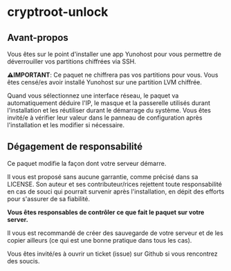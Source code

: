 # cryptroot-unlock

## Avant-propos

Vous êtes sur le point d'installer une app Yunohost pour vous permettre
de déverrouiller vos partitions chiffrées via SSH.

**⚠️IMPORTANT**: Ce paquet ne chiffrera pas vos partitions pour vous.
Vous êtes censé/es avoir installé Yunohost sur une partition LVM chiffrée.

Quand vous sélectionnez une interface réseau, le paquet va automatiquement
déduire l'IP, le masque et la passerelle utilisés durant l'installation et
les réutiliser durant le démarrage du système. Vous êtes invité/e à vérifier
leur valeur dans le panneau de configuration après l'installation et les modifier
si nécessaire.

## Dégagement de responsabilité

Ce paquet modifie la façon dont votre serveur démarre.

Il vous est proposé sans aucune garrantie, comme précisé dans sa LICENSE.
Son auteur et ses contributeur/rices rejettent toute responsabilité en cas de souci
qui pourrait survenir après l'installation, en dépit des efforts pour s'assurer
de sa fiabilité.

**Vous êtes responsables de contrôler ce que fait le paquet sur votre server.**

Il vous est recommandé de créer des sauvegarde de votre serveur et de les
copier ailleurs (ce qui est une bonne pratique dans tous les cas).

Vous êtes invité/es à ouvrir un ticket (issue) sur Github si vous rencontrez
des soucis.
